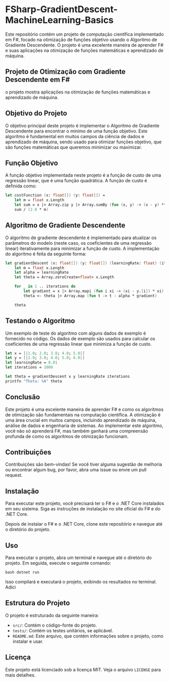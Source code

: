 # FSharp-GradientDescent-MachineLearning-Basics
Este repositório contém um projeto de computação científica implementado em F#, focado na otimização de funções objetivo usando o Algoritmo de Gradiente Descendente. O projeto é uma excelente maneira de aprender F# e suas aplicações na otimização de funções matemáticas e aprendizado de máquina.

## Projeto de Otimização com Gradiente Descendente em F#

o projeto mostra aplicações na otimização de funções matemáticas e aprendizado de máquina.

## Objetivo do Projeto

O objetivo principal deste projeto é implementar o Algoritmo de Gradiente Descendente para encontrar o mínimo de uma função objetivo. Este algoritmo é fundamental em muitos campos da ciência de dados e aprendizado de máquina, sendo usado para otimizar funções objetivo, que são funções matemáticas que queremos minimizar ou maximizar.

## Função Objetivo

A função objetivo implementada neste projeto é a função de custo de uma regressão linear, que é uma função quadrática. A função de custo é definida como:

```fsharp
let costFunction (x: float[]) (y: float[]) =
    let m = float x.Length
    let sum = x |> Array.zip y |> Array.sumBy (fun (x, y) -> (x - y) ** 2.0)
    sum / (2.0 * m)
```

## Algoritmo de Gradiente Descendente

O algoritmo de gradiente descendente é implementado para atualizar os parâmetros do modelo (neste caso, os coeficientes de uma regressão linear) iterativamente para minimizar a função de custo. A implementação do algoritmo é feita da seguinte forma:

```fsharp
let gradientDescent (x: float[]) (y: float[]) (learningRate: float) (iterations: int) =
    let m = float x.Length
    let alpha = learningRate
    let theta = Array.zeroCreate<float> x.Length

    for _ in 1 .. iterations do
        let gradient = x |> Array.mapi (fun i xi -> (xi - y.[i]) * xi) |> Array.average
        theta <- theta |> Array.map (fun t -> t - alpha * gradient)

    theta
```

## Testando o Algoritmo

Um exemplo de teste do algoritmo com alguns dados de exemplo é fornecido no código. Os dados de exemplo são usados para calcular os coeficientes de uma regressão linear que minimiza a função de custo.

```fsharp
let x = [|1.0; 2.0; 3.0; 4.0; 5.0|]
let y = [|2.0; 3.0; 4.0; 5.0; 6.0|]
let learningRate = 0.01
let iterations = 1000

let theta = gradientDescent x y learningRate iterations
printfn "Theta: %A" theta
```

## Conclusão

Este projeto é uma excelente maneira de aprender F# e como os algoritmos de otimização são fundamentais na computação científica. A otimização é uma área crucial em muitos campos, incluindo aprendizado de máquina, análise de dados e engenharia de sistemas. Ao implementar este algoritmo, você não só aprenderá F#, mas também ganhará uma compreensão profunda de como os algoritmos de otimização funcionam.

## Contribuições

Contribuições são bem-vindas! Se você tiver alguma sugestão de melhoria ou encontrar algum bug, por favor, abra uma issue ou envie um pull request.

## Instalação

Para executar este projeto, você precisará ter o F# e o .NET Core instalados em seu sistema. Siga as instruções de instalação no site oficial do F# e do .NET Core.

Depois de instalar o F# e o .NET Core, clone este repositório e navegue até o diretório do projeto.

## Uso

Para executar o projeto, abra um terminal e navegue até o diretório do projeto. Em seguida, execute o seguinte comando:

```
bash dotnet run
```

Isso compilará e executará o projeto, exibindo os resultados no terminal.
Adici

## Estrutura do Projeto

O projeto é estruturado da seguinte maneira:

- `src/`: Contém o código-fonte do projeto.
- `tests/`: Contém os testes unitários, se aplicável.
- `README.md`: Este arquivo, que contém informações sobre o projeto, como instalar e usar.

## Licença

Este projeto está licenciado sob a licença MIT. Veja o arquivo `LICENSE` para mais detalhes.

